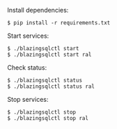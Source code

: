 Install dependencies:
```
$ pip install -r requirements.txt
```

Start services:
```
$ ./blazingsqlctl start
$ ./blazingsqlctl start ral
```

Check status:
```
$ ./blazingsqlctl status
$ ./blazingsqlctl status ral
```

Stop services:
```
$ ./blazingsqlctl stop
$ ./blazingsqlctl stop ral
```